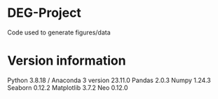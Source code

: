 # DEG-Project
Code used to generate figures/data

# Version information
Python 3.8.18 /
Anaconda 3 version 23.11.0
Pandas 2.0.3
Numpy 1.24.3
Seaborn 0.12.2
Matplotlib 3.7.2
Neo 0.12.0

